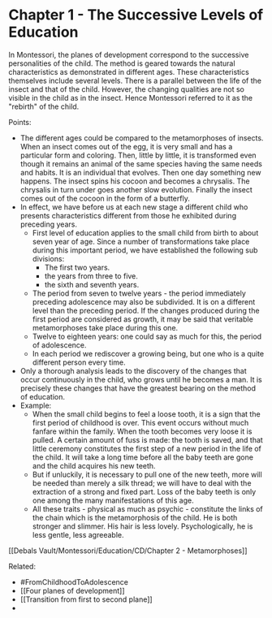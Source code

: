 # Chapter 1 - The Successive Levels of Education

In Montessori, the planes of development correspond to the successive personalities of the child. The method is geared towards the natural characteristics as demonstrated in different ages. These characteristics themselves include several levels. There is a parallel between the life of the insect and that of the child. However, the changing qualities are not so visible in the child as in the insect. Hence Montessori referred to it as the "rebirth" of the child. 

Points:
- The different ages could be compared to the metamorphoses of insects.  When an insect comes out of the egg, it is very small and has a particular form and coloring. Then, little by little, it is transformed even though it remains an animal of the same species having the same needs and habits. It is an individual that evolves. Then one day something new happens. The insect spins his cocoon and becomes a chrysalis. The chrysalis in turn under goes another slow evolution. Finally the insect comes out of the cocoon in the form of a butterfly. 
- In effect, we have before us at each new stage a different child who presents characteristics different from those he exhibited during preceding years. 
	- First level of education applies to the small child from birth to about seven year of age. Since a number of transformations take place during this important period, we have established the following sub divisions:
		- The first two years.
		- the years from three to five.
		- the sixth and seventh years.
	- The period from seven to twelve years - the period immediately preceding adolescence may also be subdivided. It is on a different level than the preceding period. If the changes produced during the first period are considered as growth, it may be said that veritable metamorphoses take place during this one. 
	- Twelve to eighteen years: one could say as much for this, the period of adolescence. 
	- In each period we rediscover a growing being, but one who is a quite different person every time. 
- Only a thorough analysis leads to the discovery of the changes that occur continuously in the child, who grows until he becomes a man. It is precisely these changes that have the greatest bearing on the method of education. 
- Example:
	- When the small child begins to feel a loose tooth, it is a sign that the first period of childhood is over. This event occurs without much fanfare within the family. When the tooth becomes very loose it is pulled. A certain amount of fuss is made: the tooth is saved, and that little ceremony constitutes the first step of a new period in the life of the child. It will take a long time before all the baby teeth are gone and the child acquires his new teeth. 
	- But if unluckily, it is necessary to pull one of the new teeth, more will be needed than merely a silk thread; we will have to deal with the extraction of a strong and fixed part. Loss of the baby teeth is only one among the many manifestations of this age. 
	- All these traits - physical as much as psychic - constitute the links of the chain which is the metamorphosis of the child. He is both stronger and slimmer. His hair is less lovely. Psychologically, he is less gentle, less agreeable. 

[[Debals Vault/Montessori/Education/CD/Chapter 2 - Metamorphoses]]

Related:
- #FromChildhoodToAdolescence 
- [[Four planes of development]]
- [[Transition from first to second plane]]
- 







	